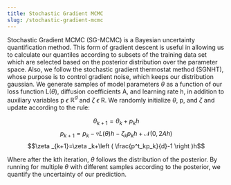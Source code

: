 ```yaml
---
title: Stochastic Gradient MCMC
slug: /stochastic-gradient-mcmc
---
```


Stochastic Gradient MCMC (SG-MCMC) is a Bayesian uncertainty quantification method. This form of gradient descent is useful in allowing us to calculate our quantiles according to subsets of the training data set which are selected based on the posterior distribution over the parameter space. Also, we follow the stochastic gradient thermostat method (SGNHT), whose purpose is to control gradient noise, which keeps our distribution gaussian. We generate samples of model parameters $\theta$ as a function of our loss function L($\theta$), diffusion coefficients A, and learning rate h, in addition to auxiliary variables p $\epsilon$  $\mathbb{R}^d$ and $\zeta$ $\epsilon$  R. We randomly initialize $\theta$, p, and $\zeta$ and update according to the rule:

$$\theta _{k+1} = \theta _k+p_kh$$
$$p_{k+1}=p_k-\triangledown L(\theta )h-\zeta _kp_kh+\mathcal{N}(0,2Ah)$$
$$\zeta _{k+1}=\zeta _k+\left ( \frac{p^t_kp_k}{d}-1 \right )h$$

Where after the kth iteration, $\theta$ follows the distribution of the posterior. By running for multiple $\theta$ with different samples according to the posterior, we quantify the uncertainty of our prediction.

